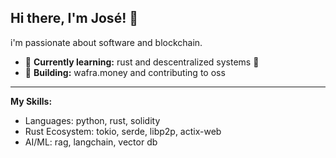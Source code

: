 ## Hi there, I'm José! 👋

i'm passionate about software and blockchain.

-   🌱 **Currently learning:** rust and descentralized systems 🦀
-   🔭 **Building:** wafra.money and contributing to oss

---

**My Skills:**
- Languages: python, rust, solidity
- Rust Ecosystem: tokio, serde, libp2p, actix-web
- AI/ML: rag, langchain, vector db


